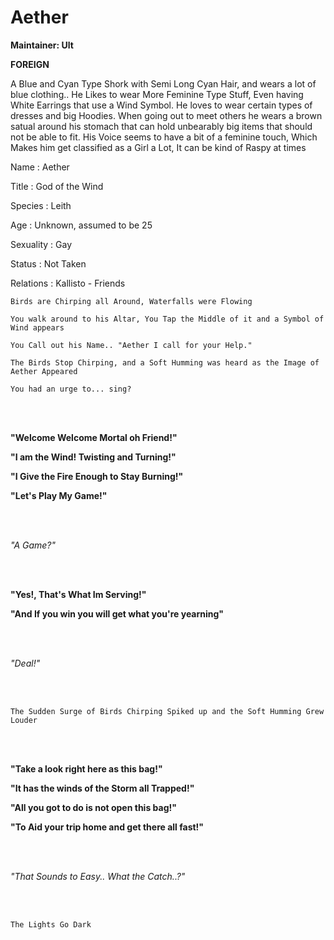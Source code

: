 # Aether

**Maintainer: Ult**

**FOREIGN**

A Blue and Cyan Type Shork with Semi Long Cyan Hair, and wears a lot of blue clothing..
He Likes to wear More Feminine Type Stuff, Even having White Earrings that use a Wind Symbol.
He loves to wear certain types of dresses and big Hoodies.
When going out to meet others he wears a brown satual around his stomach that can hold unbearably big items that should not be able to fit.
His Voice seems to have a bit of a feminine touch, Which Makes him get classified as a Girl a Lot, It can be kind of Raspy at times

<tabs>
<tab id="information" title="General Information">

Name
: Aether

Title
: God of the Wind

Species
: Leith

Age
: Unknown, assumed to be 25

Sexuality
: Gay

Status
: Not Taken

Relations
: Kallisto - Friends

</tab>
<tab id="sample" title="RP Sample">

`Birds are Chirping all Around, Waterfalls were Flowing`

`You walk around to his Altar, You Tap the Middle of it and a Symbol of Wind appears`

`You Call out his Name.. "Aether I call for your Help."`

`The Birds Stop Chirping, and a Soft Humming was heard as the Image of Aether Appeared`

`You had an urge to... sing?`

<br></br>

**"Welcome Welcome Mortal oh Friend!"**

**"I am the Wind! Twisting and Turning!"**

**"I Give the Fire Enough to Stay Burning!"**

**"Let's Play My Game!"**

<br></br>

_"A Game?"_

<br></br>

**"Yes!, That's What Im Serving!"**

**"And If you win you will get what you're yearning"**

<br></br>

_"Deal!"_

<br></br>

`The Sudden Surge of Birds Chirping Spiked up and the Soft Humming Grew Louder`

<br></br>

**"Take a look right here as this bag!"**

**"It has the winds of the Storm all Trapped!"**

**"All you got to do is not open this bag!"**

**"To Aid your trip home and get there all fast!"**

<br></br>

_"That Sounds to Easy.. What the Catch..?"_

<br></br>

`The Lights Go Dark`

</tab>
</tabs>
